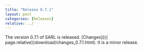 ```yaml
---
title: "Release 0.7.1"
layout: post
categories: [Releases]
relative: ../
---
```


The version 0.7.1 of SARL is released. [Changes]({{ page.relative}}download/changes_0.7.1.html).
It is a minor release.

